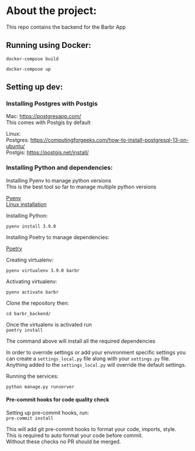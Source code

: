 # About the project:
This repo contains the backend for the Barbr App

## Running using Docker:

`docker-compose build`

`docker-compose up`

## Setting up dev:

### Installing Postgres with Postgis
Mac: 
https://postgresapp.com/  
This comes with Postgis by default

Linux:  
Postgres: https://computingforgeeks.com/how-to-install-postgresql-13-on-ubuntu/  
Postgis: https://postgis.net/install/

### Installing Python and dependencies:

Installing Pyenv to manage python versions  
This is the best tool so far to manage multiple python versions

[Pyenv](https://github.com/pyenv/pyenv#installation)  
[Linux installation](https://www.liquidweb.com/kb/how-to-install-pyenv-virtualenv-on-ubuntu-18-04/)

Installing Python:

`pyenv install 3.9.0`

Installing Poetry to manage dependencies:

[Poetry](https://python-poetry.org/docs/#installation)

Creating virtualenv:

`pyenv virtualenv 3.9.0 barbr`

Activating virtualenv:

`pyenv activate barbr`

Clone the repository then:

`cd barbr_backend/`

Once the virtualenv is activated run  
`poetry install`

The command above will install all the required dependencies

In order to override settings or add your environment specific settings you can create a `settings_local.py`
file along with your `settings.py` file.
Anything added to the `settings_local.py` will override the default settings.

Running the services:

`python manage.py runserver`

#### Pre-commit hooks for code quality check
Setting up pre-commit hooks, run:  
`pre-commit install`

This will add git pre-commit hooks to format your code, imports, style.  
This is required to auto format your code before commit.  
Without these checks no PR should be merged. 
